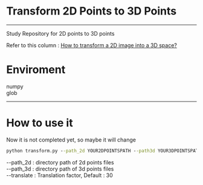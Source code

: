 # Transform 2D Points to 3D Points
---

  Study Repository for 2D points to 3D points
  
  Refer to this column : [How to transform a 2D image into a 3D space?](https://towardsdatascience.com/how-to-transform-a-2d-image-into-a-3d-space-5fc2306e3d36)


# Enviroment

  numpy<br>
  glob

---

# How to use it

  Now it is not completed yet, so maybe it will change

  ```cmd
  python transform.py --path_2d YOUR2DPOINTSPATH --path3d YOUR3DPOINTSPATH --translate TRANSLATEFACTORYOUWANT
  ```

  --path_2d   : directory path of 2d points files<br>
  --path_3d   : directory path of 3d points files<br>
  --translate : Translation factor, Default : 30<br>